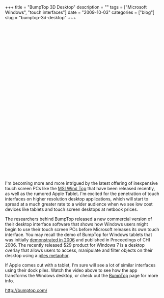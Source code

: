 +++
title = "BumpTop 3D Desktop"
description = ""
tags = ["Microsoft Windows", "touch interfaces"]
date = "2009-10-03"
categories = ["blog"]
slug = "bumptop-3d-desktop"
+++



  <div class="video">
<object width="610" height="493"><param name="movie" value="http://www.youtube.com/v/eqcmPJ-oVL0&amp;color1=0xb1b1b1&amp;color2=0xcfcfcf&amp;hl=en&amp;feature=player_embedded&amp;fs=1"></param><param name="allowFullScreen" value="true"></param><param name="allowScriptAccess" value="always"></param><embed src="http://www.youtube.com/v/eqcmPJ-oVL0&amp;color1=0xb1b1b1&amp;color2=0xcfcfcf&amp;hl=en&amp;feature=player_embedded&amp;fs=1" type="application/x-shockwave-flash" allowfullscreen="true" allowScriptAccess="always" width="610" height="493"></embed></object></div>
<p>I'm becoming more and more intrigued by the latest offering of inexpensive touch screen PCs like the <a href="http://us.msi.com/msiaio/specs/productslist.aspx?id=1">MSI Wind Top</a> that have been released recently, as well as the rumored Apple Tablet. I'm excited for the penetration of touch interfaces on higher resolution desktop applications, which will start to spread at a much greater rate to a wider audience when we see low cost devices like tablets and touch screen desktops at netbook prices. </p>
<p>The researchers behind BumpTop released a new commercial version of their desktop interface software that shows how Windows users might begin to use their touch screen PCs before Microsoft releases its own touch interface. You may recall the demo of BumpTop for Windows tablets that was initially <a href="http://www.youtube.com/watch?v=SWe-TIy2Lbs">demonstrated in 2006</a> and published in Proceedings of CHI 2006. The recently released $29 product for Windows 7 is a desktop overlay that allows users to access, manipulate and filter objects on their desktop using a <a href="http://portal.acm.org/citation.cfm?id=143055">piles metaphor</a>.</p>
<p>If Apple comes out with a tablet, I'm sure will see a lot of similar interfaces using their dock piles. Watch the video above to see how the app transforms the Windows desktop, or check out the <a href="http://bumptop.com/">BumpTop</a> page for more info. </p>
    
  <a href="http://bumptop.com/">http://bumptop.com/</a>
